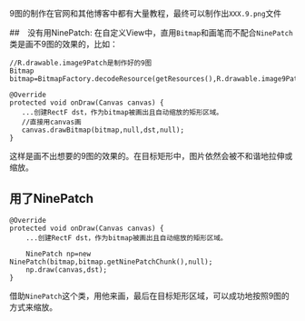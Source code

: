 9图的制作在官网和其他博客中都有大量教程，最终可以制作出`XXX.9.png`文件

##　没有用NinePatch:
在自定义View中，直用`Bitmap`和画笔而不配合`NinePatch`类是画不9图的效果的，比如：
```
//R.drawable.image9Patch是制作好的9图
Bitmap bitmap=BitmapFactory.decodeResource(getResources(),R.drawable.image9Patch)
```
```
@Override
protected void onDraw(Canvas canvas) {
   ...创建RectF dst，作为bitmap被画出且自动缩放的矩形区域。
   //直接用canvas画
   canvas.drawBitmap(bitmap,null,dst,null);
}
```
这样是画不出想要的9图的效果的。在目标矩形中，图片依然会被不和谐地拉伸或缩放。

## 用了NinePatch
```
@Override
protected void onDraw(Canvas canvas) {
    ...创建RectF dst，作为bitmap被画出且自动缩放的矩形区域。

    NinePatch np=new NinePatch(bitmap,bitmap.getNinePatchChunk(),null);
    np.draw(canvas,dst);
}
```
借助`NinePatch`这个类，用他来画，最后在目标矩形区域，可以成功地按照9图的方式来缩放。
